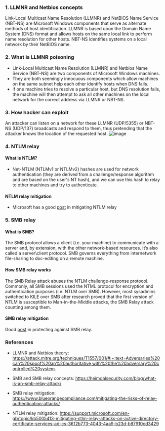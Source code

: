 ### 1. LLMNR and Netbios concepts

Link-Local Multicast Name Resolution (LLMNR) and NetBIOS Name Service (NBT-NS) are Microsoft Windows components that serve as alternate methods of host identification. LLMNR is based upon the Domain Name System (DNS) format and allows hosts on the same local link to perform name resolution for other hosts. NBT-NS identifies systems on a local network by their NetBIOS name.

### 2. What is LLMNR poisoning 
-	Link-Local Multicast Name Resolution (LLMNR) and Netbios Name Service (NBT-NS) are two components of Microsoft Windows machines.
-	They are both seemingly innocuous components which allow machines on the same subnet help each other identify hosts when DNS fails.  
-	If one machine tries to resolve a particular host, but DNS resolution fails, the machine will then attempt to ask all other machines on the local network for the correct address via LLMNR or NBT-NS.

### 3. How hacker can exploit 
An attacker can listen on a network for these LLMNR (UDP/5355) or NBT-NS (UDP/137) broadcasts and respond to them, thus pretending that the attacker knows the location of the requested host. 
![image](https://user-images.githubusercontent.com/112114250/202667392-a03ced23-6c1b-445a-bb9a-d61ae2a77bfd.png)

### 4. NTLM relay
#### What is NTLM?
-	Net-NTLM (NTLMv1 or NTLMv2) hashes are used for network authentication (they are derived from a challenge/response algorithm and are based on the user's NT hash), and we can use this hash to relay to other machines and try to authenticate.

#### NTLM relay mitigation
- Microsoft has a good [post](https://support.microsoft.com/en-gb/topic/kb5005413-mitigating-ntlm-relay-attacks-on-active-directory-certificate-services-ad-cs-3612b773-4043-4aa9-b23d-b87910cd3429) in mitigating NTLM relay

### 5. SMB relay
#### What is SMB?
The SMB protocol allows a client (i.e. your machine) to communicate with a server and, by extension, with the other network-based resources. It’s also called a server\client protocol. SMB governs everything from internetwork file-sharing to doc-editing on a remote machine.

#### How SMB relay works
The SMB Relay attack abuses the NTLM challenge-response protocol. Commonly, all SMB sessions used the NTML protocol for encryption and authentication purposes (i.e. NTLM over SMB). However, most sysadmins switched to KILE over SMB after research proved that the first version of NTLM is susceptible to Man-in-the-Middle attacks, the SMB Relay attack counting among them.

#### SMB relay mitigation
Good [post](https://www.blueorangecompliance.com/mitigating-the-risks-of-relay-authentication-attacks/) in protecting against SMB relay.

### References
- LLMNR and Netbios theory: https://attack.mitre.org/techniques/T1557/001/#:~:text=Adversaries%20can%20spoof%20an%20authoritative,with%20the%20adversary%20controlled%20system.

- SMB and SMB relay concepts: https://heimdalsecurity.com/blog/what-is-an-smb-relay-attack/

- SMB relay mitigation: https://www.blueorangecompliance.com/mitigating-the-risks-of-relay-authentication-attacks/

- NTLM relay mitigation: https://support.microsoft.com/en-gb/topic/kb5005413-mitigating-ntlm-relay-attacks-on-active-directory-certificate-services-ad-cs-3612b773-4043-4aa9-b23d-b87910cd3429
